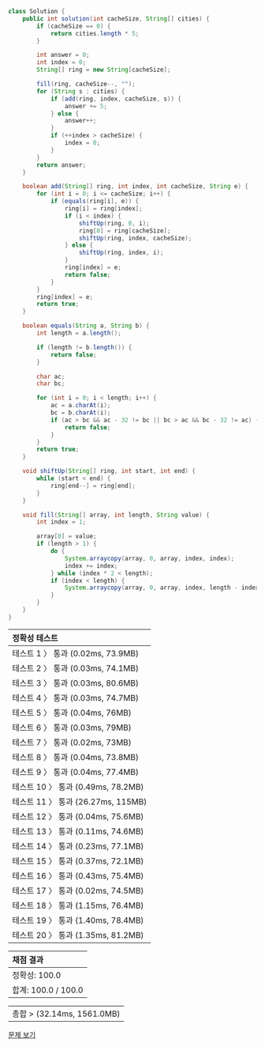```java
class Solution {
    public int solution(int cacheSize, String[] cities) {
        if (cacheSize == 0) {
            return cities.length * 5;
        }

        int answer = 0;
        int index = 0;
        String[] ring = new String[cacheSize];

        fill(ring, cacheSize--, "");
        for (String s : cities) {
            if (add(ring, index, cacheSize, s)) {
                answer += 5;
            } else {
                answer++;
            }
            if (++index > cacheSize) {
                index = 0;
            }
        }
        return answer;
    }

    boolean add(String[] ring, int index, int cacheSize, String e) {
        for (int i = 0; i <= cacheSize; i++) {
            if (equals(ring[i], e)) {
                ring[i] = ring[index];
                if (i < index) {
                    shiftUp(ring, 0, i);
                    ring[0] = ring[cacheSize];
                    shiftUp(ring, index, cacheSize);
                } else {
                    shiftUp(ring, index, i);
                }
                ring[index] = e;
                return false;
            }
        }
        ring[index] = e;
        return true;
    }

    boolean equals(String a, String b) {
        int length = a.length();

        if (length != b.length()) {
            return false;
        }

        char ac;
        char bc;

        for (int i = 0; i < length; i++) {
            ac = a.charAt(i);
            bc = b.charAt(i);
            if (ac > bc && ac - 32 != bc || bc > ac && bc - 32 != ac) {
                return false;
            }
        }
        return true;
    }

    void shiftUp(String[] ring, int start, int end) {
        while (start < end) {
            ring[end--] = ring[end];
        }
    }

    void fill(String[] array, int length, String value) {
        int index = 1;

        array[0] = value;
        if (length > 1) {
            do {
                System.arraycopy(array, 0, array, index, index);
                index += index;
            } while (index * 2 < length);
            if (index < length) {
                System.arraycopy(array, 0, array, index, length - index);
            }
        }
    }
}
```
 | 정확성 테스트 |
 |  :-  |
 | 테스트 1 〉 통과 (0.02ms, 73.9MB) |
 | 테스트 2 〉 통과 (0.03ms, 74.1MB) |
 | 테스트 3 〉 통과 (0.03ms, 80.6MB) |
 | 테스트 4 〉 통과 (0.03ms, 74.7MB) |
 | 테스트 5 〉 통과 (0.04ms, 76MB) |
 | 테스트 6 〉 통과 (0.03ms, 79MB) |
 | 테스트 7 〉 통과 (0.02ms, 73MB) |
 | 테스트 8 〉 통과 (0.04ms, 73.8MB) |
 | 테스트 9 〉 통과 (0.04ms, 77.4MB) |
 | 테스트 10 〉 통과 (0.49ms, 78.2MB) |
 | 테스트 11 〉 통과 (26.27ms, 115MB) |
 | 테스트 12 〉 통과 (0.04ms, 75.6MB) |
 | 테스트 13 〉 통과 (0.11ms, 74.6MB) |
 | 테스트 14 〉 통과 (0.23ms, 77.1MB) |
 | 테스트 15 〉 통과 (0.37ms, 72.1MB) |
 | 테스트 16 〉 통과 (0.43ms, 75.4MB) |
 | 테스트 17 〉 통과 (0.02ms, 74.5MB) |
 | 테스트 18 〉 통과 (1.15ms, 76.4MB) |
 | 테스트 19 〉 통과 (1.40ms, 78.4MB) |
 | 테스트 20 〉 통과 (1.35ms, 81.2MB) |

 | 채점 결과 |
 | :- |
 | 정확성: 100.0 |
 | 합계: 100.0 / 100.0 |

 ||
 | :- |
 | 총합 > (32.14ms, 1561.0MB) |

[문제 보기](https://programmers.co.kr/learn/courses/30/lessons/17680?language=java)